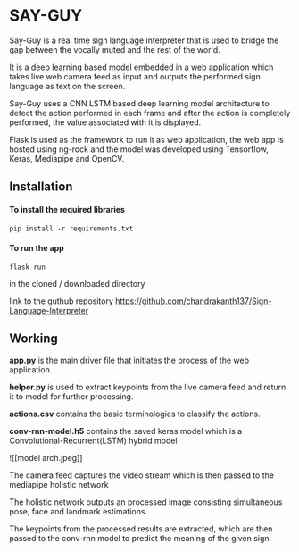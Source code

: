 # SAY-GUY

Say-Guy is a real time sign language interpreter that is used to bridge the gap between the vocally muted and the rest of the world.

It is a deep learning based model embedded in a web application which takes live web camera feed as input and outputs the performed sign language as text on the screen.

Say-Guy uses a CNN LSTM based deep learning model architecture to detect the action performed in each frame and after the action is completely performed, the value associated with it is displayed.

Flask is used as the framework to run it as web application, the web app is hosted using ng-rock and the model was developed using Tensorflow, Keras, Mediapipe and OpenCV. 

## Installation

#### To install the required libraries
```
pip install -r requirements.txt
```

#### To run the app
```
flask run
```

in the cloned / downloaded directory

link to the guthub repository
https://github.com/chandrakanth137/Sign-Language-Interpreter


## Working

__app.py__ is the main driver file that initiates the process of the web application.

__helper.py__ is used to extract keypoints from the live camera feed and return it to model for further processing.

__actions.csv__ contains the basic terminologies to classify the actions.

**conv-rnn-model.h5** contains the saved keras model which is a Convolutional-Recurrent(LSTM) hybrid model

![[model arch.jpeg]]


The camera feed captures the video stream which is then passed to the mediapipe holistic network

The holistic network outputs an processed image consisting simultaneous pose, face and landmark estimations. 

The keypoints from the processed results are extracted, which are then passed to the conv-rnn model to predict the meaning of the given sign.






